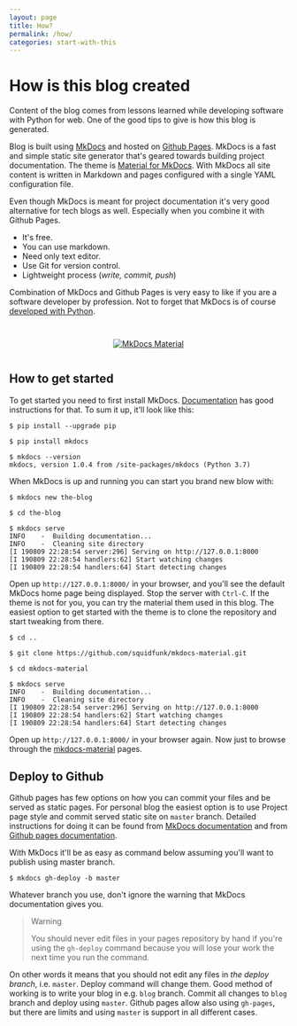 ```yaml
---
layout: page
title: How?
permalink: /how/
categories: start-with-this
---
```



# How is this blog created

Content of the blog comes from lessons learned while developing software with Python for web. One of the good tips to give is how this blog is generated. 

Blog is built using [MkDocs](https://www.mkdocs.org/) and hosted on [Github Pages](https://pages.github.com/). MkDocs is a fast and simple static site generator that's geared towards building project documentation. The theme is [Material for MkDocs](https://squidfunk.github.io/mkdocs-material/). With MkDocs all site content is written in Markdown and pages configured with a single YAML configuration file.

Even though MkDocs is meant for project documentation it's very good alternative for tech blogs as well. Especially when you combine it with Github Pages.

- It's free. 
- You can use markdown. 
- Need only text editor. 
- Use Git for version control. 
- Lightweight process (_write, commit, push_)

Combination of MkDocs and Github Pages is very easy to like if you are a software developer by profession. Not to forget that MkDocs is of course [developed with Python](https://github.com/mkdocs/mkdocs/).


<div style="text-align:center; margin-top: 3em; margin-bottom: 3em;">
    <a href="https://squidfunk.github.io/mkdocs-material/">
        <img src="/img/mkdocs-material-theme.png" title="MkDocs Material">
    </a>
</div>


## How to get started

To get started you need to first install MkDocs. [Documentation](https://www.mkdocs.org/) has good instructions for that. To sum it up, it'll look like this:

```
$ pip install --upgrade pip

$ pip install mkdocs

$ mkdocs --version
mkdocs, version 1.0.4 from /site-packages/mkdocs (Python 3.7)
```

When MkDocs is up and running you can start you brand new blow with:

```
$ mkdocs new the-blog

$ cd the-blog

$ mkdocs serve
INFO    -  Building documentation...
INFO    -  Cleaning site directory
[I 190809 22:28:54 server:296] Serving on http://127.0.0.1:8000
[I 190809 22:28:54 handlers:62] Start watching changes
[I 190809 22:28:54 handlers:64] Start detecting changes
```

Open up `http://127.0.0.1:8000/` in your browser, and you'll see the default MkDocs home page being displayed. Stop the server with `Ctrl-C`. If the theme is not for you, you can try the material them used in this blog. The easiest option to get started with the theme is to clone the repository and start tweaking from there.

```
$ cd ..

$ git clone https://github.com/squidfunk/mkdocs-material.git

$ cd mkdocs-material

$ mkdocs serve
INFO    -  Building documentation...
INFO    -  Cleaning site directory
[I 190809 22:28:54 server:296] Serving on http://127.0.0.1:8000
[I 190809 22:28:54 handlers:62] Start watching changes
[I 190809 22:28:54 handlers:64] Start detecting changes
```

Open up `http://127.0.0.1:8000/` in your browser again. Now just to browse through the [mkdocs-material](https://squidfunk.github.io/mkdocs-material/getting-started/) pages.


## Deploy to Github

Github pages has few options on how you can commit your files and be served as static pages. For personal blog the easiest option is to use Project page style and commit served static site on `master` branch. Detailed instructions for doing it can be found from [MkDocs documentation](https://www.mkdocs.org/user-guide/deploying-your-docs/#github-pages) and from [Github pages documentation](https://help.github.com/en/articles/configuring-a-publishing-source-for-github-pages).

With MkDocs it'll be as easy as command below assuming you'll want to publish using master branch. 

```
$ mkdocs gh-deploy -b master
```

Whatever branch you use, don't ignore the warning that MkDocs documentation gives you.

> Warning
> 
> You should never edit files in your pages repository by hand if you're using the `gh-deploy` command because you will lose your work the next time you run the command.

On other words it means that you should not edit any files in _the deploy branch_, i.e. `master`. Deploy command will change them. Good method of working is to write your blog in e.g. `blog` branch. Commit all changes to `blog` branch and deploy using `master`. Github pages allow also using `gh-pages`, but there are limits and using `master` is support in all different cases.


<div style="margin-top: 8em;"></div>
